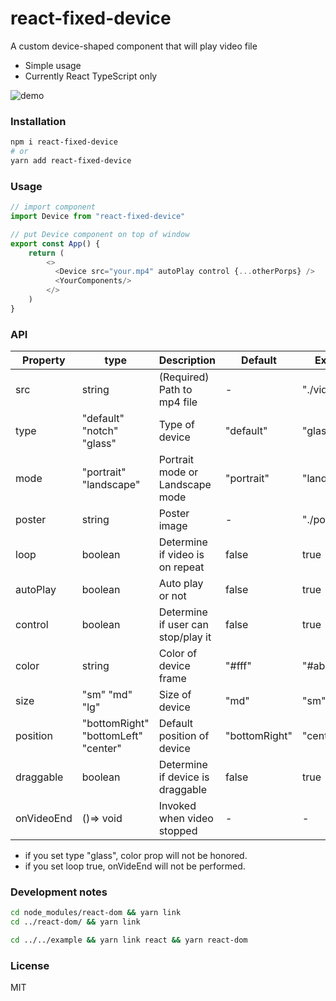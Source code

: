 # react-fixed-device

A custom device-shaped component that will play video file

- Simple usage
- Currently React TypeScript only

![demo](img/rfd_demo.gif)

### Installation

```bash
npm i react-fixed-device
# or
yarn add react-fixed-device

```

### Usage

```JavaScript
// import component
import Device from "react-fixed-device"

// put Device component on top of window
export const App() {
    return (
        <>
          <Device src="your.mp4" autoPlay control {...otherPorps} />
          <YourComponents/>
        </>
    )
}
```

### API

| Property   | type                                | Description                        | Default       | Example        |
| ---------- | ----------------------------------- | ---------------------------------- | ------------- | -------------- |
| src        | string                              | (Required) Path to mp4 file        | -             | "./video.mp4"  |
| type       | "default" "notch" "glass"           | Type of device                     | "default"     | "glass"        |
| mode       | "portrait" "landscape"              | Portrait mode or Landscape mode    | "portrait"    | "landscape"    |
| poster     | string                              | Poster image                       | -             | "./poster.png" |
| loop       | boolean                             | Determine if video is on repeat    | false         | true           |
| autoPlay   | boolean                             | Auto play or not                   | false         | true           |
| control    | boolean                             | Determine if user can stop/play it | false         | true           |
| color      | string                              | Color of device frame              | "#fff"        | "#ababab"      |
| size       | "sm" "md" "lg"                      | Size of device                     | "md"          | "sm"           |
| position   | "bottomRight" "bottomLeft" "center" | Default position of device         | "bottomRight" | "center"       |
| draggable  | boolean                             | Determine if device is draggable   | false         | true           |
| onVideoEnd | ()=> void                           | Invoked when video stopped         | -             | -              |

- if you set type "glass", color prop will not be honored.
- if you set loop true, onVideEnd will not be performed.

### Development notes

```bash
cd node_modules/react-dom && yarn link
cd ../react-dom/ && yarn link

cd ../../example && yarn link react && yarn react-dom
```

### License

MIT
